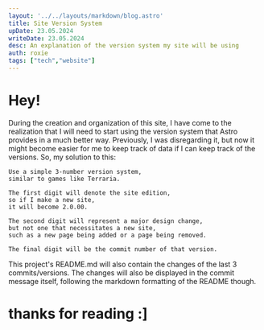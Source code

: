 ```yaml
---
layout: '../../layouts/markdown/blog.astro'
title: Site Version System
upDate: 23.05.2024
writeDate: 23.05.2024
desc: An explanation of the version system my site will be using
auth: roxie
tags: ["tech","website"]
---
```


# Hey!

During the creation and organization of this site, I have come to the realization that I will need to start using the version system that Astro provides in a much better way. Previously, I was disregarding it, but now it might become easier for me to keep track of data if I can keep track of the versions. So, my solution to this:

    Use a simple 3-number version system, 
    similar to games like Terraria.

    The first digit will denote the site edition,
    so if I make a new site,
    it will become 2.0.00.

    The second digit will represent a major design change,
    but not one that necessitates a new site, 
    such as a new page being added or a page being removed.

    The final digit will be the commit number of that version.

This project's README.md will also contain the changes of the last 3 commits/versions. The changes will also be displayed in the commit message itself, following the markdown formatting of the README though.

# thanks for reading :]